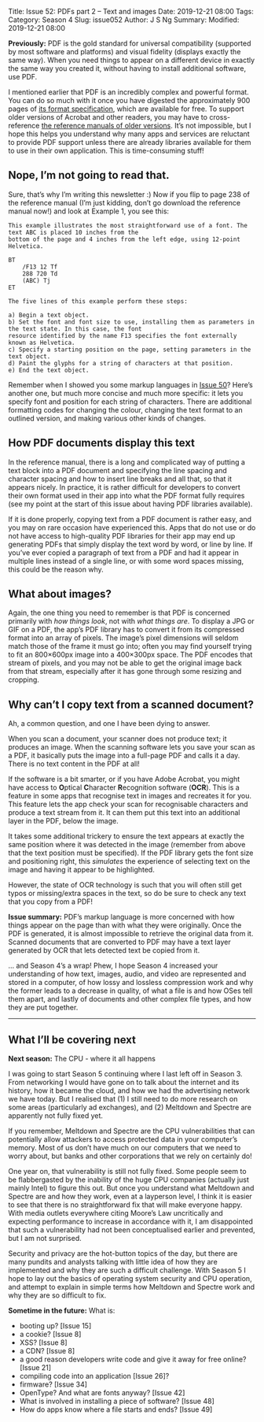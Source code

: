 Title: Issue 52: PDFs part 2 – Text and images
Date: 2019-12-21 08:00
Tags: 
Category: Season 4
Slug: issue052
Author: J S Ng
Summary: 
Modified: 2019-12-21 08:00

**Previously:** PDF is the gold standard for universal compatibility (supported by most software and platforms) and visual fidelity (displays exactly the same way). When you need things to appear on a different device in exactly the same way you created it, without having to install additional software, use PDF.

I mentioned earlier that PDF is an incredibly complex and powerful format. You can do so much with it once you have digested the approximately 900 pages of [its format specification](https://www.adobe.com/devnet/pdf/pdf_reference.html), which are available for free. To support older versions of Acrobat and other readers, you may have to cross-reference [the reference manuals of older versions](https://mpdf.github.io/reference/pdf-files-adobe/pdf-reference.html). It’s not impossible, but I hope this helps you understand why many apps and services are reluctant to provide PDF support unless there are already libraries available for them to use in their own application. This is time-consuming stuff!

## Nope, I’m not going to read that.

Sure, that’s why I’m writing this newsletter :) Now if you flip to page 238 of the reference manual (I’m just kidding, don’t go download the reference manual now!) and look at Example 1, you see this:

```
This example illustrates the most straightforward use of a font. The text ABC is placed 10 inches from the
bottom of the page and 4 inches from the left edge, using 12-point Helvetica.

BT
    /F13 12 Tf
    288 720 Td
    (ABC) Tj
ET

The five lines of this example perform these steps:

a) Begin a text object.
b) Set the font and font size to use, installing them as parameters in the text state. In this case, the font
resource identified by the name F13 specifies the font externally known as Helvetica.
c) Specify a starting position on the page, setting parameters in the text object.
d) Paint the glyphs for a string of characters at that position.
e) End the text object.
```

Remember when I showed you some markup languages in [Issue 50]({filename}/season04/issue050/issue050.md)? Here’s another one, but much more concise and much more specific: it lets you specify font and position for each string of characters. There are additional formatting codes for changing the colour, changing the text format to an outlined version, and making various other kinds of changes.

## How PDF documents display this text

In the reference manual, there is a long and complicated way of putting a text block into a PDF document and specifying the line spacing and character spacing and how to insert line breaks and all that, so that it appears nicely. In practice, it is rather difficult for developers to convert their own format used in their app into what the PDF format fully requires (see my point at the start of this issue about having PDF libraries available).

If it is done properly, copying text from a PDF document is rather easy, and you may on rare occasion have experienced this. Apps that do not use or do not have access to high-quality PDF libraries for their app may end up generating PDFs that simply display the text word by word, or line by line. If you’ve ever copied a paragraph of text from a PDF and had it appear in multiple lines instead of a single line, or with some word spaces missing, this could be the reason why.

## What about images?

Again, the one thing you need to remember is that PDF is concerned primarily with *how things look*, not with *what things are*. To display a JPG or GIF on a PDF, the app’s PDF library has to convert it from its compressed format into an array of pixels. The image’s pixel dimensions will seldom match those of the frame it must go into; often you may find yourself trying to fit an 800×600px image into a 400×300px space. The PDF encodes that stream of pixels, and you may not be able to get the original image back from that stream, especially after it has gone through some resizing and cropping.

## Why can’t I copy text from a scanned document?

Ah, a common question, and one I have been dying to answer.

When you scan a document, your scanner does not produce text; it produces an image. When the scanning software lets you save your scan as a PDF, it basically puts the image into a full-page PDF and calls it a day. There is no text content in the PDF at all!

If the software is a bit smarter, or if you have Adobe Acrobat, you might have access to **O**ptical **C**haracter **R**ecognition software (**OCR**). This is a feature in some apps that recognise text in images and recreates it for you. This feature lets the app check your scan for recognisable characters and produce a text stream from it. It can them put this text into an additional layer in the PDF, below the image.

It takes some additional trickery to ensure the text appears at exactly the same position where it was detected in the image (remember from above that the text position must be specified). If the PDF library gets the font size and positioning right, this *simulates* the experience of selecting text on the image and having it appear to be highlighted.

However, the state of OCR technology is such that you will often still get typos or missing/extra spaces in the text, so do be sure to check any text that you copy from a PDF!

**Issue summary:** PDF’s markup language is more concerned with how things appear on the page than with what they were originally. Once the PDF is generated, it is almost impossible to retrieve the original data from it. Scanned documents that are converted to PDF may have a text layer generated by OCR that lets detected text be copied from it.

… and Season 4’s a wrap! Phew, I hope Season 4 increased your understanding of how text, images, audio, and video are represented and stored in a computer, of how lossy and lossless compression work and why the former leads to a decrease in quality, of what a file is and how OSes tell them apart, and lastly of documents and other complex file types, and how they are put together.

-----

## What I’ll be covering next

**Next season:** The CPU - where it all happens

I was going to start Season 5 continuing where I last left off in Season 3. From networking I would have gone on to talk about the internet and its history, how it became the cloud, and how we had the advertising network we have today. But I realised that (1) I still need to do more research on some areas (particularly ad exchanges), and (2) Meltdown and Spectre are apparently not fully fixed yet.

If you remember, Meltdown and Spectre are the CPU vulnerabilities that can potentially allow attackers to access protected data in your computer’s memory. Most of us don’t have much on our computers that we need to worry about, but banks and other corporations that we rely on certainly do!

One year on, that vulnerability is still not fully fixed. Some people seem to be flabbergasted by the inability of the huge CPU companies (actually just mainly Intel) to figure this out. But once you understand what Meltdown and Spectre are and how they work, even at a layperson level, I think it is easier to see that there is no straightforward fix that will make everyone happy. With media outlets everywhere citing Moore’s Law uncritically and expecting performance to increase in accordance with it, I am disappointed that such a vulnerability had not been conceptualised earlier and prevented, but I am not surprised.

Security and privacy are the hot-button topics of the day, but there are many pundits and analysts talking with little idea of how they are implemented and why they are such a difficult challenge. With Season 5 I hope to lay out the basics of operating system security and CPU operation, and attempt to explain in simple terms how Meltdown and Spectre work and why they are so difficult to fix.

**Sometime in the future:** What is:

- booting up? [Issue 15]
- a cookie? [Issue 8]
- XSS? [Issue 8]
- a CDN? [Issue 8]
- a good reason developers write code and give it away for free online? [Issue 21]
- compiling code into an application [Issue 26]?
- firmware? [Issue 34]
- OpenType? And what are fonts anyway? [Issue 42]
- What is involved in installing a piece of software? [Issue 48]
- How do apps know where a file starts and ends? [Issue 49]

